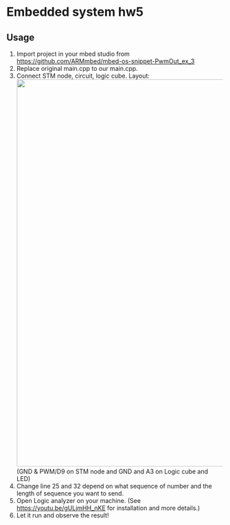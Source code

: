 # Embedded system hw5

## Usage

1. Import project in your mbed studio from https://github.com/ARMmbed/mbed-os-snippet-PwmOut_ex_3
2. Replace original main.cpp to our main.cpp.
3. Connect STM node, circuit, logic cube. Layout:  </br><img src="https://i.imgur.com/um2MB8S.png" style="width: 900px"/>
(GND & PWM/D9 on STM node and GND and A3 on Logic cube and LED)
4. Change line 25 and 32 depend on what sequence of number and the length of sequence you want to send.
5. Open Logic analyzer on your machine. (See https://youtu.be/gULjmHH_nKE for installation and more details.)
6. Let it run and observe the result!
